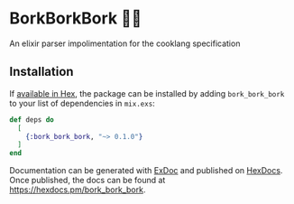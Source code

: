 # BorkBorkBork 👨‍🍳
An elixir parser impolimentation for the cooklang specification

## Installation

If [available in Hex](https://hex.pm/docs/publish), the package can be installed
by adding `bork_bork_bork` to your list of dependencies in `mix.exs`:

```elixir
def deps do
  [
    {:bork_bork_bork, "~> 0.1.0"}
  ]
end
```

Documentation can be generated with [ExDoc](https://github.com/elixir-lang/ex_doc)
and published on [HexDocs](https://hexdocs.pm). Once published, the docs can
be found at <https://hexdocs.pm/bork_bork_bork>.

